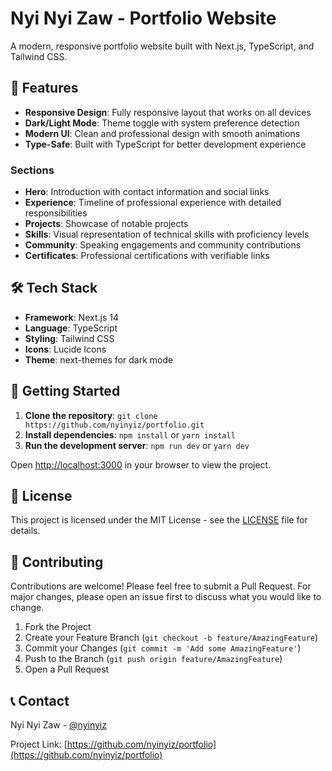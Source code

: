 # Nyi Nyi Zaw - Portfolio Website

A modern, responsive portfolio website built with Next.js, TypeScript, and Tailwind CSS.

## 🚀 Features

- **Responsive Design**: Fully responsive layout that works on all devices
- **Dark/Light Mode**: Theme toggle with system preference detection
- **Modern UI**: Clean and professional design with smooth animations
- **Type-Safe**: Built with TypeScript for better development experience

### Sections
- **Hero**: Introduction with contact information and social links
- **Experience**: Timeline of professional experience with detailed responsibilities
- **Projects**: Showcase of notable projects
- **Skills**: Visual representation of technical skills with proficiency levels
- **Community**: Speaking engagements and community contributions
- **Certificates**: Professional certifications with verifiable links

## 🛠 Tech Stack

- **Framework**: Next.js 14
- **Language**: TypeScript
- **Styling**: Tailwind CSS
- **Icons**: Lucide Icons
- **Theme**: next-themes for dark mode

## 🚀 Getting Started

1. **Clone the repository**: `git clone https://github.com/nyinyiz/portfolio.git`
2. **Install dependencies**: `npm install` or `yarn install`
3. **Run the development server**: `npm run dev` or `yarn dev`

Open [http://localhost:3000](http://localhost:3000) in your browser to view the project.

## 📄 License

This project is licensed under the MIT License - see the [LICENSE](LICENSE) file for details.

## 🤝 Contributing

Contributions are welcome! Please feel free to submit a Pull Request. For major changes, please open an issue first to discuss what you would like to change.

1. Fork the Project
2. Create your Feature Branch (`git checkout -b feature/AmazingFeature`)
3. Commit your Changes (`git commit -m 'Add some AmazingFeature'`)
4. Push to the Branch (`git push origin feature/AmazingFeature`)
5. Open a Pull Request

## 📞 Contact

Nyi Nyi Zaw - [@nyinyiz](https://linkedin.com/in/nyinyiz)

Project Link: [https://github.com/nyinyiz/portfolio](https://github.com/nyinyiz/portfolio)